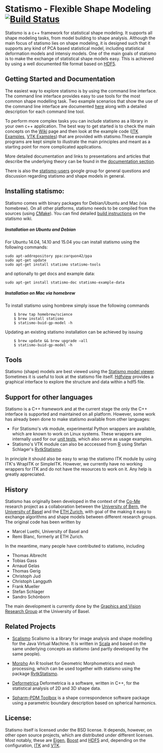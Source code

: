 # Statismo - Flexible Shape Modeling [![Build Status](https://travis-ci.org/statismo/statismo.svg?branch=develop)](https://travis-ci.org/statismo/statismo)


Statismo is a c++ framework for statistical shape modeling. It supports all shape modeling tasks, from model building to shape analysis. Although the main focus of statismo lies on shape modeling, it is designed such that it supports any kind of PCA based statistical model, including statistical deformation models and intensiy models. One of the main goals of statismo is to make the exchange of statistical shape models easy. This is achieved by using a well documented file format based on [HDF5](http://hdf5group.org).

## Getting Started and Documentation

The easiest way to explore statismo is by using the command line interface. The command line interface provides easy to use tools for the most common shape modelling task. Two example scenarios that show the use of the command line interface are documented [here](https://github.com/statismo/statismo/wiki/statismo-cli) along with a detailed description for each command line tool. 

To perform more complex tasks you can include statismo as a library in your own c++ application. The best way to get started is to check the main concepts on the [Wiki](https://github.com/statismo/statismo/wiki) page and then look at the example code ([ITK Examples](https://github.com/statismo/statismo/tree/master/modules/ITK/examples), [VTK Examples](https://github.com/statismo/statismo/tree/master/modules/VTK/examples)) that are provided with statismo.These example programs are kept simple to illustrate the main principles and meant as a starting point for more complicated applications.

More detailed documentation and links to presentations and articles that describe the underlying theory can be found in the 
[documentation section](https://github.com/statismo/statismo/wiki/Documentation).

There is also the [statismo-users](https://groups.google.com/forum/#!forum/statismo-users) google group for general questions and discussion regarding statismo and shape models in general.

## Installing statismo:

Statismo comes with binary packages for Debian/Ubuntu and Mac (via homebrew). On all other platforms, statismo needs to be compiled from the sources (using [CMake](http://www.cmake.org)). You can find detailed [build instructions](https://github.com/statismo/statismo/wiki/buildinstructions) on the statismo wiki.

##### Installation on Ubuntu and Debian
For Ubuntu 14.04, 14.10 and 15.04 you can install statismo using the following commands:
```
sudo apt-addrepository ppa:zarquon42/ppa
sudo apt-get update
sudo apt-get install statismo statismo-tools
```
and optionally to get docs and example data:
```
sudo apt-get install statismo-doc statismo-example-data
```

##### Installation on Mac via homebrew
To install statismo using hombrew simply issue the following commands
```
    $ brew tap homebrew/science
    $ brew install statismo 
    $ statismo-buid-gp-model -h
```
Updating an existing statismo installation can be achieved by issuing
```
    $ brew update && brew upgrade —all
    $ statismo-buid-gp-model -h
```

## Tools

Statismo (shape) models are best viewed using the [Statismo model viewer](https://github.com/statismo/statismo/wiki/Statismo%20Viewer).
Sometimes it is useful to look at the statismo file itself. [Hdfview](http://www.hdfgroup.org/products/java/hdfview/) provides a graphical interface  to explore the structure and data within a hdf5 file.

## Support for other languages

Statismo is a C++ framework and at the current stage the only the C++ interface is supported and maintained on all platform. However, some work has already been done to make statismo available from other languages: 

* For Statismo's vtk module, experimental Python wrappers are available, which are known to work on Linux systems. These wrappers are internally used for our [unit tests](https://github.com/statismo/statismo/tree/master/modules/VTK/wrapping/tests/statismoTests), which also serve as usage examples.
* Statismo's VTK module can also be acccessed from [R](http://www.r-project.org) using Stefan Schlager's [RvtkStatismo](https://github.com/zarquon42b/RvtkStatismo). 

In principle it should also be easy to wrap the statismo ITK module by using ITK's WrapITK or SimpleITK. However, we currently have no working wrappers for ITK and do not have the resources to work on it. Any help is greatly appreciated. 

## History

Statismo has originally been developed in the context of the [Co-Me](http://www.co-me.ch) research project as a collaboration between the [University of Bern](http://www.istb.unibe.ch), the [University of Basel](http://gravis.cs.unibas.ch) and the [ETH Zurich](http://www.vision.ee.ethz.ch/), with goal of the making it easy to exchange algorithms and shape models between different research groups. The original code has been written by 
* Marcel Luethi, University of Basel  and
* Remi Blanc, formerly at ETH Zurich.

In the meantime, many people have contributed to statismo, including
- Thomas Albrecht
- Tobias Gass
- Arnaud Gelas
- Thomas Gerig
- Christoph Jud
- Christoph Langguth
- Frank Mueller
- Stefan Schlager
- Sandro Schönborn


The main development is currently done by the [Graphics and Vision Research Group](http://gravis.cs.unibas.ch) at the University of Basel.


## Related Projects
* [Scalismo](http://github.com/unibas-gravis/scalismo) Scalismo is a library for image analysis and shape modelling for the Java Virtual Machine. It is written in [Scala](www.scala-lang.org) and based on the same underlying concepts as statismo (and partly developed by the same people).

* [Morpho](http://cran.r-project.org/web/packages/Morpho/index.html) An R toolset for Geometric Morphometrics and mesh processing, which can be used together with statismo using the package [RvtkStatismo](https://github.com/zarquon42b/RvtkStatismo).

* [Deformetrica](http://www.deformetrica.org/) Deformetrica is a software, written in C++, for the statistical analysis of 2D and 3D shape data.

* [Spharm-PDM Toolbox](https://www.nitrc.org/projects/spharm-pdm) is a shape correspondence software package using a parametric boundary description based on spherical harmonics.


## License:

Statismo itself is licensed under the BSD license. It depends, however, on other open source projects, which are distributed under different licenses. Most notably, these are [Eigen](http://eigen.tuxfamily.org), [Boost](http://www.boost.org) and [HDF5](http://www.hdfgroup.org) and, depending on the configuration, [ITK](http://www.itk.org) and [VTK](http://www.vtk.org).
